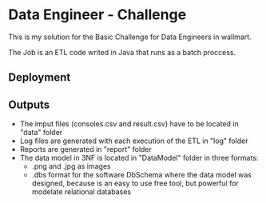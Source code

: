 # Data Engineer - Challenge
This is my solution for the Basic Challenge for Data Engineers in wallmart.

The Job is an ETL code writed in Java that runs as a batch proccess.

## Deployment 


## Outputs
- The imput files (consoles.csv and result.csv) have to be located in "data" folder
- Log files are generated with each execution of the ETL in "log" folder
- Reports are generated in "report" folder
- The data model in 3NF is located in "DataModel" folder in three formats: 
  -   .png and .jpg as images
  -   .dbs format for the software DbSchema where the data model was designed, because is an easy to use free tool, but powerful for modelate relational databases



